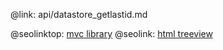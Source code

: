 @link: api/datastore_getlastid.md

@seolinktop: [mvc library](https://webix.com)
@seolink: [html treeview](https://webix.com/widget/tree/)